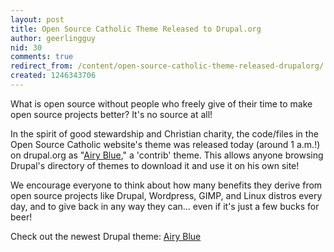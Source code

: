 ```yaml
---
layout: post
title: Open Source Catholic Theme Released to Drupal.org
author: geerlingguy
nid: 30
comments: true
redirect_from: /content/open-source-catholic-theme-released-drupalorg/
created: 1246343706
---
```

<p>What is open source without people who freely give of their time to make open source projects better? It's no source at all!</p>
<p>In the spirit of good stewardship and Christian charity, the code/files in the Open Source Catholic website's theme was released today (around 1 a.m.!) on drupal.org as &quot;<a href="http://drupal.org/project/airyblue">Airy Blue</a>,&quot; a 'contrib' theme. This allows anyone browsing Drupal's directory of themes to download it and use it on his own site!</p>
<p>We encourage everyone to think about how many benefits they derive from open source projects like Drupal, Wordpress, GIMP, and Linux distros every day, and to give back in any way they can... even if it's just a few bucks for beer!</p>
<p>Check out the newest Drupal theme: <a href="http://drupal.org/project/airyblue">Airy Blue</a></p>
